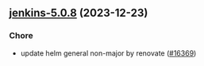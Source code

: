 

## [jenkins-5.0.8](https://github.com/truecharts/charts/compare/jenkins-5.0.7...jenkins-5.0.8) (2023-12-23)

### Chore

- update helm general non-major by renovate ([#16369](https://github.com/truecharts/charts/issues/16369))
  
  